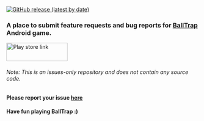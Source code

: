 [![GitHub release (latest by date)](https://img.shields.io/badge/version-1.0-%23aba073)](https://github.com/JayaSuryaT/BallTrap-Issues/releases)

### A place to submit feature requests and bug reports for [BallTrap](https://play.google.com/store/apps/details?id=com.digitalcrafts.balltrap "Open in Play-Store") Android game.
<a href="https://play.google.com/store/apps/details?id=com.digitalcrafts.balltrap">
         <img alt="Play store link" src="https://en.logodownload.org/wp-content/uploads/2019/06/get-it-on-google-play-badge-2.png"
         width=160" height="48">
</a>
                               
###### Note: This is an issues-only repository and does not contain any source code. 
#### Please report your issue [here](https://github.com/JayaSuryaT/BallTrap-Issues/issues)


#### Have fun playing BallTrap :)
